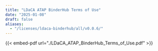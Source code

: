 ```yaml
---
title: "LDaCA ATAP BinderHub Terms of Use"
date: "2025-01-08"
draft: false
aliases:
  - "/licenses/ldaca-binderhub/all/v0.0.6/"
---
```


{{< embed-pdf url="./LDaCA_ATAP_BinderHub_Terms_of_Use.pdf" >}}

<br>
<br>